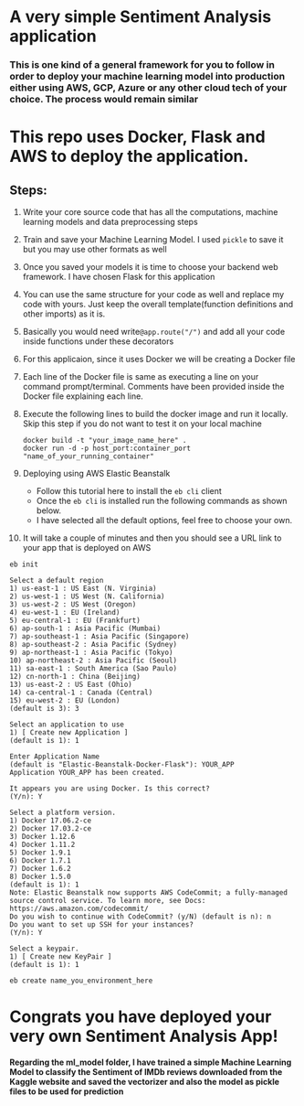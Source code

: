 # A very simple Sentiment Analysis application

### This is one kind of a general framework for you to follow in order to deploy your machine learning model into production either using AWS, GCP, Azure or any other cloud tech of your choice. The process would remain similar

# This repo uses Docker, Flask and AWS to deploy the application.

## Steps:

1. Write your core source code that has all the computations, machine learning models and data preprocessing steps
2. Train and save your Machine Learning Model. I used ````pickle```` to save it but you may use other formats as well
3. Once you saved your models it is time to choose your backend web framework. I have chosen Flask for this application
4. You can use the same structure for your code as well and replace my code with yours. Just keep the overall template(function definitions and other imports) as it is.
5. Basically you would need write```@app.route("/")``` and add all your code inside functions under these decorators
6. For this applicaion, since it uses Docker we will be creating a Docker file
7. Each line of the Docker file is same as executing a line on your command prompt/terminal. Comments have been provided inside the Docker file explaining each line.
8. Execute the following lines to build the docker image and run it locally. Skip this step if you do not want to test it on your local machine
    ```
    docker build -t "your_image_name_here" .
    docker run -d -p host_port:container_port "name_of_your_running_container"
    ```
8. Deploying using AWS Elastic Beanstalk
    - Follow this tutorial here to install the ````eb cli```` client 
    - Once the ````eb cli```` is installed run the following commands as shown below.
    - I have selected all the default options, feel free to choose your own.

9. It will take a couple of minutes and then you should see a URL link to your app that is deployed on AWS
```
eb init

Select a default region
1) us-east-1 : US East (N. Virginia)
2) us-west-1 : US West (N. California)
3) us-west-2 : US West (Oregon)
4) eu-west-1 : EU (Ireland)
5) eu-central-1 : EU (Frankfurt)
6) ap-south-1 : Asia Pacific (Mumbai)
7) ap-southeast-1 : Asia Pacific (Singapore)
8) ap-southeast-2 : Asia Pacific (Sydney)
9) ap-northeast-1 : Asia Pacific (Tokyo)
10) ap-northeast-2 : Asia Pacific (Seoul)
11) sa-east-1 : South America (Sao Paulo)
12) cn-north-1 : China (Beijing)
13) us-east-2 : US East (Ohio)
14) ca-central-1 : Canada (Central)
15) eu-west-2 : EU (London)
(default is 3): 3

Select an application to use
1) [ Create new Application ]
(default is 1): 1

Enter Application Name
(default is "Elastic-Beanstalk-Docker-Flask"): YOUR_APP
Application YOUR_APP has been created.

It appears you are using Docker. Is this correct?
(Y/n): Y

Select a platform version.
1) Docker 17.06.2-ce
2) Docker 17.03.2-ce
3) Docker 1.12.6
4) Docker 1.11.2
5) Docker 1.9.1
6) Docker 1.7.1
7) Docker 1.6.2
8) Docker 1.5.0
(default is 1): 1
Note: Elastic Beanstalk now supports AWS CodeCommit; a fully-managed source control service. To learn more, see Docs: https://aws.amazon.com/codecommit/
Do you wish to continue with CodeCommit? (y/N) (default is n): n
Do you want to set up SSH for your instances?
(Y/n): Y

Select a keypair.
1) [ Create new KeyPair ]
(default is 1): 1

eb create name_you_environment_here

```
# Congrats you have deployed your very own Sentiment Analysis App!

#### Regarding the ****ml_model**** folder, I have trained a simple Machine Learning Model to classify the Sentiment of IMDb reviews downloaded from the Kaggle website and saved the vectorizer and also the model as pickle files to be used for prediction



